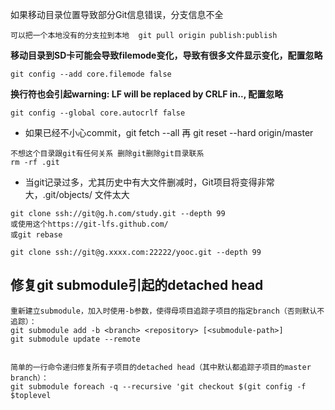 如果移动目录位置导致部分Git信息错误，分支信息不全
```
可以把一个本地没有的分支拉到本地  git pull origin publish:publish
```

**移动目录到SD卡可能会导致filemode变化，导致有很多文件显示变化，配置忽略**
```
git config --add core.filemode false
```

**换行符也会引起warning: LF will be replaced by CRLF in.., 配置忽略**
```
git config --global core.autocrlf false
```


- 如果已经不小心commit，git fetch --all 再 git reset --hard origin/master

```
不想这个目录跟git有任何关系 删除git删除git目录联系
rm -rf .git
```


* 当git记录过多，尤其历史中有大文件删减时，Git项目将变得非常大，.git/objects/ 文件太大

```
git clone ssh://git@g.h.com/study.git --depth 99
或使用这个https://git-lfs.github.com/
或git rebase

git clone ssh://git@g.xxxx.com:22222/yooc.git --depth 99
```


## 修复git submodule引起的detached head
```
重新建立submodule，加入时使用-b参数，使得母项目追踪子项目的指定branch（否则默认不追踪）：
git submodule add -b <branch> <repository> [<submodule-path>]
git submodule update --remote


简单的一行命令递归修复所有子项目的detached head（其中默认都追踪子项目的master branch）：
git submodule foreach -q --recursive 'git checkout $(git config -f $toplevel
```